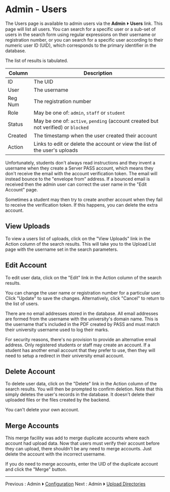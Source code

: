 # Admin - Users

The Users page is available to admin users via the 
**Admin** ⏵ **Users** link. This page will list all users.
You can search for a specific user or a sub-set of users in the
search form using regular expressions on their username or
registration number, or you can search for a
specific user according to their numeric user ID (UID), which
corresponds to the primary identifier in the database.

The list of results is tabulated.

| Column | Description |
| --- | --- |
| ID | The UID |
| User | The username |
| Reg Num | The registration number |
| Role | May be one of: `admin`, `staff` or `student` |
| Status | May be one of: `active`, `pending` (account created but not verified) or `blocked` |
| Created | The timestamp when the user created their account |
| Action | Links to edit or delete the account or view the list of the user's uploads |

Unfortunately, students don't always read instructions and they
invent a username when they create a Server PASS account, which
means they don't receive the email with the account verification
token. The email will instead bounce to the "envelope from" address.
If a bounced email is received then the admin user can correct the
user name in the "Edit Account" page.

Sometimes a student may then try to create another account when they
fail to receive the verification token. If this happens, you can
delete the extra account.

## View Uploads

To view a users list of uploads, click on the "View Uploads" link in
the Action column of the search results. This will take you to the
Upload List page with the username set in the search parameters.

## Edit Account

To edit user data, click on the "Edit" link in
the Action column of the search results.

You can change the user name or registration number for a particular
user. Click "Update" to save the changes. Alternatively, click
"Cancel" to return to the list of users.

There are no email addresses stored in the database. All email
addresses are formed from the username with the university's domain name.
This is the username that's included in the PDF created by PASS and
must match their university username used to log their marks.

For security reasons, there's no provision to provide an alternative
email address. Only registered students or staff may create an
account. If a student has another email account that they prefer to
use, then they will need to setup a redirect in their university
email account.

## Delete Account

To delete user data, click on the "Delete" link in
the Action column of the search results. You will then
be prompted to confirm deletion. Note that this simply deletes the
user's records in the database. It doesn't delete their uploaded
files or the files created by the backend.

You can't delete your own account.

## Merge Accounts

This merge facility was add to merge duplicate accounts where each
account had upload data. Now that users must verify their account
before they can upload, there shouldn't be any need to merge
accounts. Just delete the account with the incorrect username.

If you do need to merge accounts, enter the UID of the duplicate account
and click the "Merge" button. 

---

Previous : Admin ⏵  [Configuration](admin-config.md)
Next : Admin ⏵  [Upload Directories](admin-uploaddir.md)
